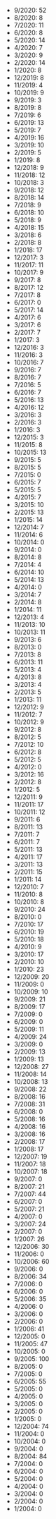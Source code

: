 *  9/2020: 52
*  8/2020: 8
*  7/2020: 11
*  6/2020: 8
*  5/2020: 14
*  4/2020: 7
*  3/2020: 9
*  2/2020: 14
*  1/2020: 8
*  12/2019: 8
*  11/2019: 4
*  10/2019: 9
*  9/2019: 3
*  8/2019: 8
*  7/2019: 6
*  6/2019: 13
*  5/2019: 7
*  4/2019: 16
*  3/2019: 10
*  2/2019: 5
*  1/2019: 8
*  12/2018: 9
*  11/2018: 12
*  10/2018: 3
*  9/2018: 12
*  8/2018: 14
*  7/2018: 9
*  6/2018: 10
*  5/2018: 9
*  4/2018: 15
*  3/2018: 6
*  2/2018: 8
*  1/2018: 17
*  12/2017: 3
*  11/2017: 11
*  10/2017: 9
*  9/2017: 8
*  8/2017: 12
*  7/2017: 8
*  6/2017: 0
*  5/2017: 14
*  4/2017: 6
*  3/2017: 6
*  2/2017: 7
*  1/2017: 3
*  12/2016: 3
*  11/2016: 3
*  10/2016: 7
*  9/2016: 7
*  8/2016: 7
*  7/2016: 5
*  6/2016: 7
*  5/2016: 13
*  4/2016: 12
*  3/2016: 3
*  2/2016: 3
*  1/2016: 3
*  12/2015: 3
*  11/2015: 8
*  10/2015: 13
*  9/2015: 5
*  8/2015: 5
*  7/2015: 0
*  6/2015: 7
*  5/2015: 5
*  4/2015: 7
*  3/2015: 10
*  2/2015: 13
*  1/2015: 14
*  12/2014: 7
*  11/2014: 6
*  10/2014: 0
*  9/2014: 0
*  8/2014: 8
*  7/2014: 4
*  6/2014: 10
*  5/2014: 13
*  4/2014: 0
*  3/2014: 7
*  2/2014: 8
*  1/2014: 11
*  12/2013: 4
*  11/2013: 10
*  10/2013: 11
*  9/2013: 6
*  8/2013: 0
*  7/2013: 8
*  6/2013: 11
*  5/2013: 4
*  4/2013: 8
*  3/2013: 4
*  2/2013: 5
*  1/2013: 11
*  12/2012: 9
*  11/2012: 7
*  10/2012: 9
*  9/2012: 8
*  8/2012: 5
*  7/2012: 10
*  6/2012: 8
*  5/2012: 5
*  4/2012: 0
*  3/2012: 16
*  2/2012: 8
*  1/2012: 5
*  12/2011: 9
*  11/2011: 17
*  10/2011: 12
*  9/2011: 6
*  8/2011: 13
*  7/2011: 7
*  6/2011: 7
*  5/2011: 13
*  4/2011: 17
*  3/2011: 13
*  2/2011: 15
*  1/2011: 14
*  12/2010: 7
*  11/2010: 8
*  10/2010: 8
*  9/2010: 24
*  8/2010: 0
*  7/2010: 17
*  6/2010: 19
*  5/2010: 18
*  4/2010: 9
*  3/2010: 17
*  2/2010: 10
*  1/2010: 23
*  12/2009: 20
*  11/2009: 0
*  10/2009: 10
*  9/2009: 21
*  8/2009: 17
*  7/2009: 0
*  6/2009: 0
*  5/2009: 11
*  4/2009: 24
*  3/2009: 0
*  2/2009: 13
*  1/2009: 13
*  12/2008: 27
*  11/2008: 14
*  10/2008: 13
*  9/2008: 22
*  8/2008: 16
*  7/2008: 31
*  6/2008: 0
*  5/2008: 16
*  4/2008: 16
*  3/2008: 16
*  2/2008: 17
*  1/2008: 17
*  12/2007: 19
*  11/2007: 18
*  10/2007: 18
*  9/2007: 0
*  8/2007: 21
*  7/2007: 44
*  6/2007: 0
*  5/2007: 21
*  4/2007: 0
*  3/2007: 24
*  2/2007: 0
*  1/2007: 26
*  12/2006: 30
*  11/2006: 0
*  10/2006: 60
*  9/2006: 0
*  8/2006: 34
*  7/2006: 0
*  6/2006: 0
*  5/2006: 35
*  4/2006: 0
*  3/2006: 0
*  2/2006: 0
*  1/2006: 41
*  12/2005: 0
*  11/2005: 47
*  10/2005: 0
*  9/2005: 100
*  8/2005: 0
*  7/2005: 0
*  6/2005: 55
*  5/2005: 0
*  4/2005: 0
*  3/2005: 0
*  2/2005: 0
*  1/2005: 0
*  12/2004: 74
*  11/2004: 0
*  10/2004: 0
*  9/2004: 0
*  8/2004: 84
*  7/2004: 0
*  6/2004: 0
*  5/2004: 0
*  4/2004: 0
*  3/2004: 0
*  2/2004: 0
*  1/2004: 0